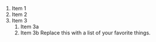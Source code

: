 1. Item 1
2. Item 2
3. Item 3
   1. Item 3a
   2. Item 3b
Replace this with a list of your favorite things.
